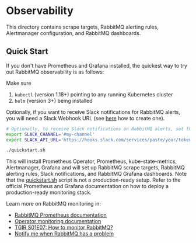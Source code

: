 # Observability

This directory contains scrape targets, RabbitMQ alerting rules, Alertmanager configuration, and RabbitMQ dashboards.

## Quick Start

If you don't have Prometheus and Grafana installed, the quickest way to try out RabbitMQ observability is as follows:

Make sure
1. `kubectl` (version 1.18+) pointing to any running Kubernetes cluster
1. `helm` (version 3+) being installed

Optionally, if you want to receive Slack notifications for RabbitMQ alerts, you will need a Slack Webhook URL (see [here](https://api.slack.com/messaging/webhooks) how to create one).

```bash
# Optionally, to receive Slack notifications on RabbitMQ alerts, set the name of the Slack channel and the Slack Webhook URL:
export SLACK_CHANNEL='#my-channel'
export SLACK_API_URL='https://hooks.slack.com/services/paste/your/token'

./quickstart.sh
```

This will install Prometheus Operator, Prometheus, kube-state-metrics, Alertmanager, Grafana and will set up RabbitMQ scrape targets, RabbitMQ alerting rules, Slack notifications, and RabbitMQ Grafana dashboards.
Note that the [quickstart.sh](./quickstart.sh) script is not a production-ready setup. Refer to the official Prometheus and Grafana documentation on how to deploy a production-ready monitoring stack.

Learn more on RabbitMQ monitoring in:
* [RabbitMQ Prometheus documentation](https://www.rabbitmq.com/prometheus.html)
* [Operator monitoring documentation](https://www.rabbitmq.com/kubernetes/operator/operator-monitoring.html)
* [TGIR S01E07: How to monitor RabbitMQ?](https://youtu.be/NWISW6AwpOE)
* [Notify me when RabbitMQ has a problem](https://blog.rabbitmq.com/posts/2021/05/alerting/)
